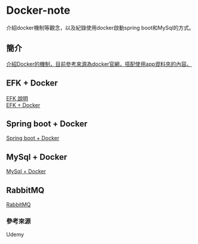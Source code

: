 # Docker-note
介紹docker機制等觀念，以及紀錄使用docker啟動spring boot和MySql的方式。
  
## 簡介
[介紹Docker的機制，目前參考來源為docker官網，搭配使用app資料夾的內容。](/%E7%B0%A1%E4%BB%8B/)

## EFK + Docker
[EFK 說明](佈署EFK.md)  
[EFK + Docker](EFK)

## Spring boot + Docker
[Spring boot + Docker](/%E4%BD%88%E7%BD%B2Springboot.md)

## MySql + Docker
[MySql + Docker](/MySql)

## RabbitMQ
[RabbitMQ](/RabbitMQ/RabbitMQ.md)


### 參考來源
Udemy